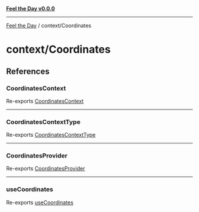[**Feel the Day v0.0.0**](../../README.md)

***

[Feel the Day](../../README.md) / context/Coordinates

# context/Coordinates

## References

### CoordinatesContext

Re-exports [CoordinatesContext](CoordinatesContext/variables/CoordinatesContext.md)

***

### CoordinatesContextType

Re-exports [CoordinatesContextType](types/interfaces/CoordinatesContextType.md)

***

### CoordinatesProvider

Re-exports [CoordinatesProvider](CoordinatesProvider/functions/CoordinatesProvider.md)

***

### useCoordinates

Re-exports [useCoordinates](useCoordinates/functions/useCoordinates.md)
